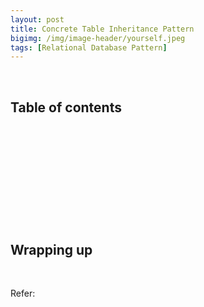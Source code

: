 ```yaml
---
layout: post
title: Concrete Table Inheritance Pattern
bigimg: /img/image-header/yourself.jpeg
tags: [Relational Database Pattern]
---
```





<br>

## Table of contents





<br>

## 






<br>

## 






<br>

## 





<br>

## Wrapping up




<br>

Refer:

[]()